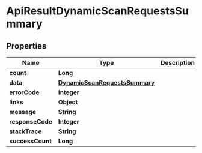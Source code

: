 
# ApiResultDynamicScanRequestsSummary

## Properties
Name | Type | Description | Notes
------------ | ------------- | ------------- | -------------
**count** | **Long** |  |  [optional]
**data** | [**DynamicScanRequestsSummary**](DynamicScanRequestsSummary.md) |  |  [optional]
**errorCode** | **Integer** |  |  [optional]
**links** | **Object** |  |  [optional]
**message** | **String** |  |  [optional]
**responseCode** | **Integer** |  |  [optional]
**stackTrace** | **String** |  |  [optional]
**successCount** | **Long** |  |  [optional]




